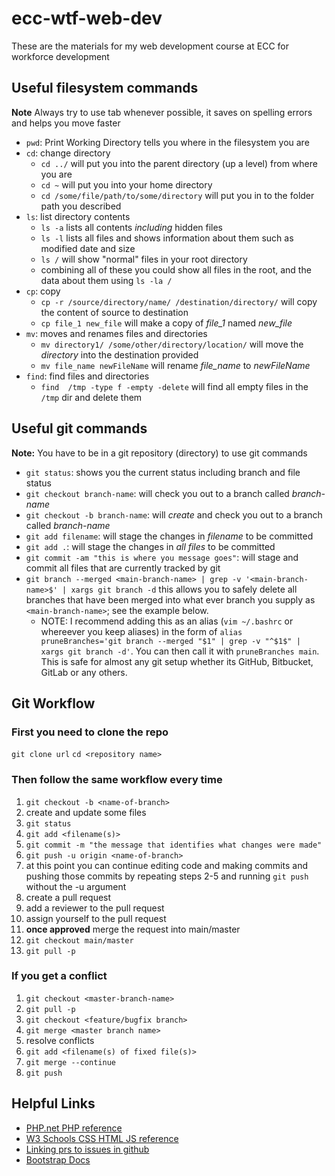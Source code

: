 # ecc-wtf-web-dev

These are the materials for my web development course at ECC for workforce development

## Useful filesystem commands

**Note** Always try to use tab whenever possible, it saves on spelling errors and helps you move faster

- `pwd`: Print Working Directory tells you where in the filesystem you are
- `cd`: change directory
  - `cd ../` will put you into the parent directory (up a level) from where you are
  - `cd ~` will put you into your home directory
  - `cd /some/file/path/to/some/directory` will put you in to the folder path you described
- `ls`: list directory contents
  - `ls -a` lists all contents *including* hidden files
  - `ls -l` lists all files and shows information about them such as modified date and size
  - `ls /` will show "normal" files in your root directory
  - combining all of these you could show all files in the root, and the data about them using `ls -la /`
- `cp`: copy
  - `cp -r /source/directory/name/ /destination/directory/` will copy the content of source to destination
  - `cp file_1 new_file` will make a copy of *file_1* named *new_file*
- `mv`: moves and renames files and directories
  - `mv directory1/ /some/other/directory/location/` will move the *directory* into the destination provided
  - `mv file_name newFileName` will rename *file_name* to *newFileName*
- `find`: find files and directories
  - `find  /tmp -type f -empty -delete` will find all empty files in the `/tmp` dir and delete them

## Useful git commands

**Note:** You have to be in a git repository (directory) to use git commands

- `git status`: shows you the current status including branch and file status
- `git checkout branch-name`: will check you out to a branch called *branch-name*
- `git checkout -b branch-name`: will *create* and check you out to a branch called *branch-name*
- `git add filename`: will stage the changes in *filename* to be committed
- `git add .`: will stage the changes in *all files* to be committed
- `git commit -am "this is where you message goes"`: will stage and commit all files that are currently tracked by git
- `git branch --merged <main-branch-name> | grep -v '<main-branch-name>$' | xargs git branch -d` this allows you to safely delete all branches that have been merged into what ever branch you supply as `<main-branch-name>`; see the example below.
  - NOTE: I recommend adding this as an alias (`vim ~/.bashrc` or whereever you keep aliases) in the form of `alias pruneBranches='git branch --merged "$1" | grep -v "^$1$" | xargs git branch -d'`. You can then call it with `pruneBranches main`. This is safe for almost any git setup whether its GitHub, Bitbucket, GitLab or any others.

## Git Workflow

### First you need to clone the repo

`git clone url`
`cd <repository name>`

### Then follow the same workflow every time

1. `git checkout -b <name-of-branch>`
1. create and update some files
1. `git status`
1. `git add <filename(s)>`
1. `git commit -m "the message that identifies what changes were made"`
1. `git push -u origin <name-of-branch>`
1. at this point you can continue editing code and making commits and pushing those commits by repeating steps 2-5 and running `git push` without the -u argument
1. create a pull request
1. add a reviewer to the pull request
1. assign yourself to the pull request
1. **once approved** merge the request into main/master
1. `git checkout main/master`
1. `git pull -p`

### If you get a conflict

1. `git checkout <master-branch-name>`
1. `git pull -p`
1. `git checkout <feature/bugfix branch>`
1. `git merge <master branch name>`
1. resolve conflicts
1. `git add <filename(s) of fixed file(s)>`
1. `git merge --continue`
1. `git push`

## Helpful Links

- [PHP.net PHP reference](https://php.net)
- [W3 Schools CSS HTML JS reference](https://www.w3schools.com/)
- [Linking prs to issues in github](https://docs.github.com/en/github/managing-your-work-on-github/linking-a-pull-request-to-an-issue#linking-a-pull-request-to-an-issue-using-a-keyword)
- [Bootstrap Docs](https://getbootstrap.com/docs/5.0/getting-started/introduction/)

